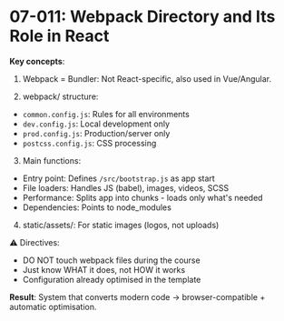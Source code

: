 # 07-011: Webpack Directory and Its Role in React

**Key concepts**:

1. Webpack = Bundler: Not React-specific, also used in Vue/Angular.

2. webpack/ structure:

- `common.config.js`: Rules for all environments  
- `dev.config.js`: Local development only  
- `prod.config.js`: Production/server only  
- `postcss.config.js`: CSS processing  

3. Main functions:

- Entry point: Defines `/src/bootstrap.js` as app start  
- File loaders: Handles JS (babel), images, videos, SCSS  
- Performance: Splits app into chunks - loads only what's needed  
- Dependencies: Points to node_modules  

4. static/assets/: For static images (logos, not uploads)

⚠️ Directives:

- DO NOT touch webpack files during the course  
- Just know WHAT it does, not HOW it works  
- Configuration already optimised in the template  

**Result**: System that converts modern code → browser-compatible + automatic optimisation.
